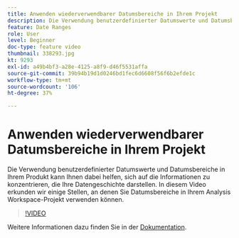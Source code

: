 ```yaml
---
title: Anwenden wiederverwendbarer Datumsbereiche in Ihrem Projekt
description: Die Verwendung benutzerdefinierter Datumswerte und Datumsbereiche in Ihrem Produkt kann Ihnen dabei helfen, sich auf die Informationen zu konzentrieren, die Ihre Datengeschichte darstellen. In diesem Video erfahren Sie mehr über einige Stellen, an denen Sie Datumsbereiche in Ihrem Analysis Workspace-Projekt verwenden können.
feature: Date Ranges
role: User
level: Beginner
doc-type: feature video
thumbnail: 338293.jpg
kt: 9293
exl-id: a49b4bf3-a28e-4125-a8f9-d46f5531affa
source-git-commit: 39b94b19d1d0246bd1fec6d6608f56f6b2efde1c
workflow-type: tm+mt
source-wordcount: '106'
ht-degree: 37%

---
```


# Anwenden wiederverwendbarer Datumsbereiche in Ihrem Projekt

Die Verwendung benutzerdefinierter Datumswerte und Datumsbereiche in Ihrem Produkt kann Ihnen dabei helfen, sich auf die Informationen zu konzentrieren, die Ihre Datengeschichte darstellen. In diesem Video erkunden wir einige Stellen, an denen Sie Datumsbereiche in Ihrem Analysis Workspace-Projekt verwenden können.

>[!VIDEO](https://video.tv.adobe.com/v/338293/?quality=12&learn=on)

Weitere Informationen dazu finden Sie in der [Dokumentation](https://experienceleague.adobe.com/en/docs/analytics/analyze/analysis-workspace/components/calendar-date-ranges/calendar).
